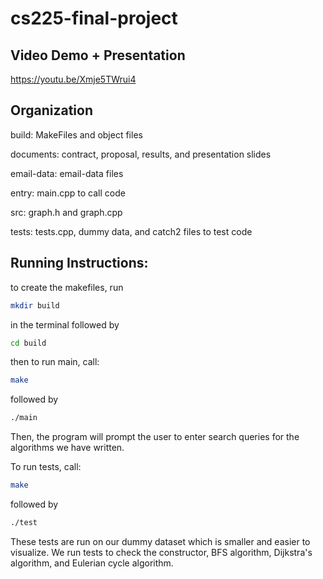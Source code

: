 # cs225-final-project

## Video Demo + Presentation
https://youtu.be/Xmje5TWrui4

## Organization

build: MakeFiles and object files

documents: contract, proposal, results, and presentation slides

email-data: email-data files

entry: main.cpp to call code

src: graph.h and graph.cpp

tests: tests.cpp, dummy data, and catch2 files to test code


## Running Instructions:

to create the makefiles, run 

```bash
mkdir build
```
in the terminal followed by 

```bash
cd build
```

then to run main, call:

```bash
make 
```
followed by
```bash
./main
```

Then, the program will prompt the user to enter search queries for the algorithms we have written. 

To run tests, call:

```bash
make
```
followed by
```bash
./test
```

These tests are run on our dummy dataset which is smaller and easier to visualize. We run tests to check the constructor, BFS algorithm, Dijkstra's algorithm, and Eulerian cycle algorithm.
